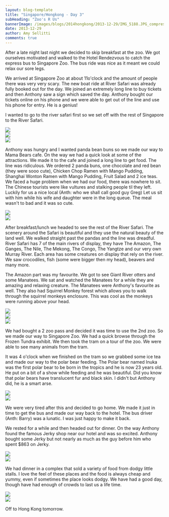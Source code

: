 ```yaml
---
layout: blog-template
title: "Singapore/Hongkong - Day 3"
subHeading: "Zoo's R Us"
bannerImage: /images/blogs/2014hongkong/2013-12-29/IMG_5188.JPG_compressed.JPEG
date: 2013-12-29
author: Amy Sellitti
comments: true
---
```


After a late night last night we decided to skip breakfast at the zoo. We got ourselves motivated and walked to the Hotel Rendezvous to catch the express bus to Singapore Zoo. The bus ride was nice as it meant we could relax our sore legs.

We arrived at Singapore Zoo at about 11o'clock and the amount of people there was very very scary. The new boat ride at River Safari was already fully booked out for the day. We joined an extremely long line to buy tickets and then Anthony saw a sign which saved the day. Anthony bought our tickets online on his phone and we were able to get out of the line and use his phone for entry. He is a genius!

I wanted to go to the river safari first so we set off with the rest of Singapore to the River Safari.

<div class="center-image"><img src="/images/blogs/2014hongkong/2013-12-29/IMG_5188.JPG_compressed.JPEG" /></div>
<div class="center-image"><img src="/images/blogs/2014hongkong/2013-12-29/IMG_5189.JPG_compressed.JPEG" /></div>
<div class="center-image"><img src="/images/blogs/2014hongkong/2013-12-29/IMG_5202.JPG_compressed.JPEG" /></div>

Anthony was hungry and I wanted panda bean buns so we made our way to Mama Bears cafe. On the way we had a quick look at some of the attractions. We made it to the cafe and joined a long line to get food. The line was ridiculous. We ordered 2 panda buns, one chocolate and red bean (they were sooo cute), Chicken Chop Ramen with Mango Pudding, Shanghai Wonton Ramen with Mango Pudding, Fruit Salad and 2 ice teas. We faced a huge problem when we had our food, there was nowhere to sit. The Chinese tourists were like vultures and stalking people til they left. Luckily for us a nice local (Anth: who we shall call good guy Greg) Let us sit with him while his wife and daughter were in the long queue. The meal wasn't to bad and it was so cute.

<div class="center-image"><img src="/images/blogs/2014hongkong/2013-12-29/IMG_5204.JPG_compressed.JPEG" /></div>
<div class="center-image"><img src="/images/blogs/2014hongkong/2013-12-29/IMG_5208.JPG_compressed.JPEG" /></div>

After breakfast/lunch we headed to see the rest of the River Safari. The scenery around the Safari is beautiful and they use the natural beauty of the land well. We walked straight past the pandas and the line was dreadful. River Safari has 7 of the main rivers of display, they have The Amazon, The Ganges, The Nile, The Mekong, The Congo, The Yangtze and our very own Murray River. Each area has some creatures on display that rely on the river. We saw crocodiles, fish (some were bigger then my head), beavers and many more.

The Amazon part was my favourite. We got to see Giant River otters and some Manatees. We sat and watched the Manatees for a while they are amazing and relaxing creature. The Manatees were Anthony's favourite as well. They also had Squirrel Monkey forest which allows you to walk through the squirrel monkeys enclosure. This was cool as the monkeys were running above your head.

<div class="center-image"><img src="/images/blogs/2014hongkong/2013-12-29/IMG_5216.JPG_compressed.JPEG" /></div>
<div class="center-image"><img src="/images/blogs/2014hongkong/2013-12-29/IMG_5234.JPG_compressed.JPEG" /></div>
<div class="center-image"><img src="/images/blogs/2014hongkong/2013-12-29/IMG_5270.JPG_compressed.JPEG" /></div>

We had bought a 2 zoo pass and decided it was time to use the 2nd zoo. So we made our way to Singapore Zoo. We had a quick browse through the Frozen Tundra exhibit. We then took the tram on a tour of the zoo. We were able to see many animals from the tram.

It was 4 o'clock when we finished on the tram so we grabbed some ice tea and made our way to the polar bear feeding. The Polar bear named Inuka was the first polar bear to be born in the tropics and he is now 23 years old. He put on a bit of a show while feeding and he was beautiful. Did you know that polar bears have translucent fur and black skin. I didn't but Anthony did, he is a smart arse.

<div class="center-image"><img src="/images/blogs/2014hongkong/2013-12-29/IMG_5282.JPG_compressed.JPEG" /></div>
<div class="center-image"><img src="/images/blogs/2014hongkong/2013-12-29/IMG_5298.JPG_compressed.JPEG" /></div>

We were very tired after this and decided to go home. We made it just in time to get the bus and made our way back to the hotel. The bus driver (Anth: Barry) was a lunatic. I was just happy to make it back.

We rested for a while and then headed out for dinner. On the way Anthony found the famous Jerky shop near our hotel and was so excited. Anthony bought some Jerky but not nearly as much as the guy before him who spent $863 on Jerky.

<div class="center-image"><img src="/images/blogs/2014hongkong/2013-12-29/IMG_5321.JPG_compressed.JPEG" /></div>
<div class="center-image"><img src="/images/blogs/2014hongkong/2013-12-29/IMG_5322.JPG_compressed.JPEG" /></div>

We had dinner in a complex that sold a variety of food from dodgy little stalls. I love the feel of these places and the food is always cheap and yummy, even if sometimes the place looks dodgy. We have had a good day, though have had enough of crowds to last us a life time.

<div class="center-image"><img src="/images/blogs/2014hongkong/2013-12-29/IMG_5326.JPG_compressed.JPEG" /></div>
<div class="center-image"><img src="/images/blogs/2014hongkong/2013-12-29/IMG_5328.JPG_compressed.JPEG" /></div>

Off to Hong Kong tomorrow.
